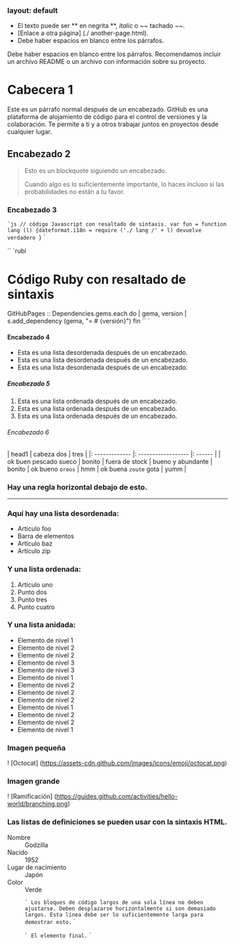### layout: default

  - El texto puede ser ** en negrita **, _italic_ o ~~ tachado ~~.
  - [Enlace a otra página] (./ another-page.html).
  - Debe haber espacios en blanco entre los párrafos.

Debe haber espacios en blanco entre los párrafos. Recomendamos incluir un archivo README o un archivo con información sobre su proyecto.

# Cabecera 1

Este es un párrafo normal después de un encabezado. GitHub es una plataforma de alojamiento de código para el control de versiones y la colaboración. Te permite a ti y a otros trabajar juntos en proyectos desde cualquier lugar.

## Encabezado 2

> Esto es un blockquote siguiendo un encabezado.
>
> Cuando algo es lo suficientemente importante, lo haces incluso si las probabilidades no están a tu favor.

### Encabezado 3

`` `js
// código Javascript con resaltado de sintaxis.
var fun = function lang (l) {dateformat.i18n = require ('./ lang /' + l)
devuelve verdadero
}
`` `

`` `rubí
# Código Ruby con resaltado de sintaxis
GitHubPages :: Dependencies.gems.each do | gema, version |
s.add_dependency (gema, "= # {versión}")
fin
`` `

#### Encabezado 4

* Esta es una lista desordenada después de un encabezado.
* Esta es una lista desordenada después de un encabezado.
* Esta es una lista desordenada después de un encabezado.

##### Encabezado 5

1. Esta es una lista ordenada después de un encabezado.
2. Esta es una lista ordenada después de un encabezado.
3. Esta es una lista ordenada después de un encabezado.

###### Encabezado 6

| head1 | cabeza dos | tres |
|: ------------- |: ------------------ |: ------ |
| ok buen pescado sueco | bonito
| fuera de stock | bueno y abundante | bonito
| ok bueno `oreos` | hmm
| ok buena `zoute` gota | yumm |

### Hay una regla horizontal debajo de esto.

* * *

### Aquí hay una lista desordenada:

* Artículo foo
* Barra de elementos
* Artículo baz
* Artículo zip

### Y una lista ordenada:

1. Artículo uno
1. Punto dos
1. Punto tres
1. Punto cuatro

### Y una lista anidada:

- Elemento de nivel 1
- Elemento de nivel 2
- Elemento de nivel 2
- Elemento de nivel 3
- Elemento de nivel 3
- Elemento de nivel 1
- Elemento de nivel 2
- Elemento de nivel 2
- Elemento de nivel 2
- Elemento de nivel 1
- Elemento de nivel 2
- Elemento de nivel 2
- Elemento de nivel 1

### Imagen pequeña

! [Octocat] (https://assets-cdn.github.com/images/icons/emoji/octocat.png)

### Imagen grande

! [Ramificación] (https://guides.github.com/activities/hello-world/branching.png)


### Las listas de definiciones se pueden usar con la sintaxis HTML.

<dl>
<dt> Nombre </ dt>
<dd> Godzilla </ dd>
<dt> Nacido </ dt>
<dd> 1952 </ dd>
<dt> Lugar de nacimiento </ dt>
<dd> Japón </ dd>
<dt> Color </ dt>
<dd> Verde </ dd>
</ dl>

`` `
Los bloques de código largos de una sola línea no deben ajustarse. Deben desplazarse horizontalmente si son demasiado largos. Esta línea debe ser lo suficientemente larga para demostrar esto.
`` `

`` `
El elemento final.
`` `
